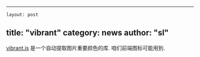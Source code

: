  ---
    layout: post
title:  "vibrant"
category: news
author: "sl"
---

[vibrant.js](https://github.com/jariz/vibrant.js ) 是一个自动提取图片重要颜色的库.
咱们前端图标可能用到.

